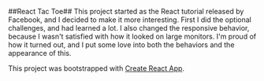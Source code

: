 ##React Tac Toe##
This project started as the React tutorial released by Facebook, and I decided to make it more interesting. First I did the optional challenges, and had learned a lot. I also changed the responsive behavior, because I wasn't satisfied with how it looked on large monitors.  I'm proud of how it turned out, and I put some love into both the behaviors and the appearance of this.

This project was bootstrapped with [Create React App](https://github.com/facebook/create-react-app).
